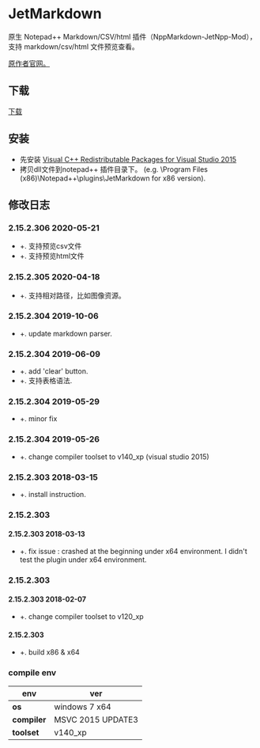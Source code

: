 ﻿# JetMarkdown
原生 Notepad++ Markdown/CSV/html 插件（NppMarkdown-JetNpp-Mod），支持 markdown/csv/html 文件预览查看。

[原作者官网。](https://github.com/gclxry/NppMarkdown)

## 下载

[下载](https://github.com/JetNpp/JetMarkdown/tree/master/bin "Release")

## 安装
- 先安装 [Visual C++ Redistributable Packages for Visual Studio 2015](https://www.microsoft.com/en-us/download/details.aspx?id=48145)
- 拷贝dll文件到notepad++ 插件目录下。 (e.g. \Program Files (x86)\Notepad++\plugins\JetMarkdown for x86 version).

## 修改日志
### 2.15.2.306 2020-05-21
- +. 支持预览csv文件
- +. 支持预览html文件

### 2.15.2.305 2020-04-18
- +. 支持相对路径，比如图像资源。

### 2.15.2.304 2019-10-06
- +. update markdown parser.

### 2.15.2.304 2019-06-09
- +. add 'clear' button.
- +. 支持表格语法.

### 2.15.2.304 2019-05-29
- +. minor fix

### 2.15.2.304 2019-05-26
- +. change compiler toolset to v140_xp (visual studio 2015)

### 2.15.2.303 2018-03-15
- +. install instruction.

### 2.15.2.303
#### 2.15.2.303 2018-03-13
- +. fix issue : crashed at the beginning under x64 environment. I didn't test the plugin under x64 environment.

### 2.15.2.303
#### 2.15.2.303 2018-02-07
- +. change compiler toolset to v120_xp

#### 2.15.2.303
- +. build x86 & x64

### compile env
|env   | ver|
| - | - |
|__os__|windows 7 x64|
|__compiler__|MSVC 2015 UPDATE3|
|__toolset__|v140_xp|
